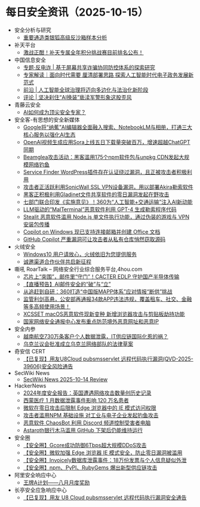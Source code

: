 # 每日安全资讯（2025-10-15）

- 安全分析与研究
  - [重要通造类银狐高级反沙箱样本分析](https://mp.weixin.qq.com/s?__biz=MzA4ODEyODA3MQ==&mid=2247493722&idx=1&sn=6af598f404706948f1dbba51367021dc)
- 补天平台
  - [激战正酣！补天专属全年积分挑战赛目前排名公布！](https://mp.weixin.qq.com/s?__biz=MzI2NzY5MDI3NQ==&mid=2247509472&idx=1&sn=8e739a5d73ff2c7930dfd7291135923a)
- 中国信息安全
  - [专题·反电诈 | 基于屏幕共享诈骗协同防控体系的探索研究](https://mp.weixin.qq.com/s?__biz=MzA5MzE5MDAzOA==&mid=2664250935&idx=1&sn=c29e2c850e958f91c881eb6462ece538)
  - [专家解读｜面向时代需要 厘清部署思路 探索人工智能时代电子政务发展新范式](https://mp.weixin.qq.com/s?__biz=MzA5MzE5MDAzOA==&mid=2664250935&idx=2&sn=98d91f64d1de1cac3e677ec0aa2297ec)
  - [前沿 | 人工智能全球治理将迈向多边化与法治化新阶段](https://mp.weixin.qq.com/s?__biz=MzA5MzE5MDAzOA==&mid=2664250935&idx=3&sn=59ecf063612d9f555a3739e2a3e55ff2)
  - [评论 | 坚决刹住“AI换装”亵渎军警形象这股歪风](https://mp.weixin.qq.com/s?__biz=MzA5MzE5MDAzOA==&mid=2664250935&idx=4&sn=9a8ed59c007556836cbf193219ed9d66)
- 青藤云安全
  - [AI如何成为顶尖安全专家？](https://mp.weixin.qq.com/s?__biz=MzAwNDE4Mzc1NA==&mid=2650850773&idx=1&sn=ef1acad2d46a24dd6f5ca2096ca78925)
- 安全客-有思想的安全新媒体
  - [Google将“纳蕉”AI编辑器全面融入搜索、NotebookLM与相册，打通三大核心服务以强化AI生态](https://www.anquanke.com/post/id/312588)
  - [OpenAI视频生成应用Sora上线五日下载量突破百万，增速超越ChatGPT同期](https://www.anquanke.com/post/id/312535)
  - [Beamglea攻击活动：黑客滥用175个npm软件包与unpkg CDN发起大规模网络钓鱼](https://www.anquanke.com/post/id/312538)
  - [Service Finder WordPress插件存在认证绕过漏洞，且正被攻击者积极利用](https://www.anquanke.com/post/id/312541)
  - [攻击者正活跃利用SonicWall SSL VPN设备漏洞，用以部署Akira勒索软件](https://www.anquanke.com/post/id/312545)
  - [黑客正积极利用Gladinet文件共享软件的零日漏洞发起在野攻击](https://www.anquanke.com/post/id/312552)
  - [七部门联合印发《实施意见》！360为“人工智能+交通运输”注入AI新动能](https://www.anquanke.com/post/id/312557)
  - [LLM驱动的“MalTerminal”恶意软件利用 GPT-4 生成勒索程序代码](https://www.anquanke.com/post/id/312562)
  - [Stealit 恶意软件滥用 Node.js 单文件执行功能，通过伪装的游戏与 VPN 安装包传播](https://www.anquanke.com/post/id/312573)
  - [Copilot on Windows 现已支持连接邮箱并创建 Office 文档](https://www.anquanke.com/post/id/312579)
  - [GitHub Copilot 严重漏洞可让攻击者从私有仓库悄然窃取源码](https://www.anquanke.com/post/id/312568)
- 火绒安全
  - [Windows10 用户请放心，火绒依旧为您提供服务](https://mp.weixin.qq.com/s?__biz=MzI3NjYzMDM1Mg==&mid=2247526937&idx=1&sn=6a64714e4db1723579ae2b48d2905071)
  - [诚邀渠道合作伙伴共启新征程](https://mp.weixin.qq.com/s?__biz=MzI3NjYzMDM1Mg==&mid=2247526937&idx=2&sn=aeef7b15a759eae1c0ab2ec51e83451c)
- 嘶吼 RoarTalk – 网络安全行业综合服务平台,4hou.com
  - [芯片上“突围”，邮件里“守门”！CACTER EDLP 守护国产半导体传输](https://www.4hou.com/posts/GAly)
  - [【直播预告】AI邮件安全的“破”与“立”](https://www.4hou.com/posts/MXpQ)
  - [从追赶到自研：360打造“中国版MAPP体系”应对情报“断供”挑战](https://www.4hou.com/posts/KGnr)
  - [监管利剑高悬，公安部再通报34款APP违法违规，覆盖租车、社交、金融等多高频使用场景！](https://www.4hou.com/posts/DxgB)
  - [XCSSET macOS恶意软件现新变种 新增浏览器攻击与剪贴板劫持功能](https://www.4hou.com/posts/7MGw)
  - [国家网络安全通报中心发布重点防范境外恶意网址和恶意IP](https://www.4hou.com/posts/EyjN)
- 安全内参
  - [越南航空730万条客户个人数据泄露，IT供应链国际化惹的祸？](https://mp.weixin.qq.com/s?__biz=MzI4NDY2MDMwMw==&mid=2247515079&idx=1&sn=2eac0ae1c04a1a489e6884166ce176e3)
  - [乌克兰议会批准成立乌克兰网络部队的法律草案](https://mp.weixin.qq.com/s?__biz=MzI4NDY2MDMwMw==&mid=2247515079&idx=2&sn=c5c8d2e21dd2305330bbcc6c7157044f)
- 奇安信 CERT
  - [【已复现】用友U8Cloud pubsmsservlet 远程代码执行漏洞(QVD-2025-39606)安全风险通告](https://mp.weixin.qq.com/s?__biz=MzU5NDgxODU1MQ==&mid=2247504012&idx=1&sn=59353c7e20aea17614732506af837f9a)
- SecWiki News
  - [SecWiki News 2025-10-14 Review](http://www.sec-wiki.com/?2025-10-14)
- HackerNews
  - [2024年度安全报告：英国遭遇网络攻击数量创历史记录](https://hackernews.cc/archives/61099)
  - [西蒙医疗 1 月数据泄露事件影响 120 万名患者](https://hackernews.cc/archives/61096)
  - [微软在零日攻击后限制 Edge 浏览器中的 IE 模式访问权限](https://hackernews.cc/archives/61093)
  - [攻击者滥用NPM 基础设施 对工业与电子企业发起钓鱼攻击](https://hackernews.cc/archives/61086)
  - [恶意软件 ChaosBot 利用 Discord 频道控制受害者电脑](https://hackernews.cc/archives/61084)
  - [Astaroth银行木马滥用 GitHub 下架后仍能维持运行](https://hackernews.cc/archives/61081)
- 安全圈
  - [【安全圈】Gcore成功防御6Tbps超大规模DDoS攻击](https://mp.weixin.qq.com/s?__biz=MzIzMzE4NDU1OQ==&mid=2652072213&idx=1&sn=291b236fef0955c4f149e4c3b6479be7)
  - [【安全圈】微软加强 Edge 浏览器 IE 模式安全，防止零日漏洞被滥用](https://mp.weixin.qq.com/s?__biz=MzIzMzE4NDU1OQ==&mid=2652072213&idx=2&sn=e7a794345d050c9883b48c25239d09f4)
  - [【安全圈】Invoicely数据库泄露事件：18万份发票与个人信息疑似外泄](https://mp.weixin.qq.com/s?__biz=MzIzMzE4NDU1OQ==&mid=2652072213&idx=3&sn=41447b4ce783a41cf1f5c3b1bd69942d)
  - [【安全圈】npm、PyPI、RubyGems 爆出新型供应链攻击](https://mp.weixin.qq.com/s?__biz=MzIzMzE4NDU1OQ==&mid=2652072213&idx=4&sn=5bbe033454cf09e1d7ff2798b1eeccd7)
- 阿里安全响应中心
  - [王牌A计划——八月月度奖励](https://mp.weixin.qq.com/s?__biz=MzIxMjEwNTc4NA==&mid=2652998173&idx=1&sn=df62ac624cbcfd9ff4444d0c9325a15e)
- 长亭安全应急响应中心
  - [【已复现】用友 U8 Cloud pubsmsservlet 远程代码执行漏洞安全通告](https://mp.weixin.qq.com/s?__biz=MzIwMDk1MjMyMg==&mid=2247492972&idx=1&sn=fca1072ac6d58aac2b7ba59035f874f8)
